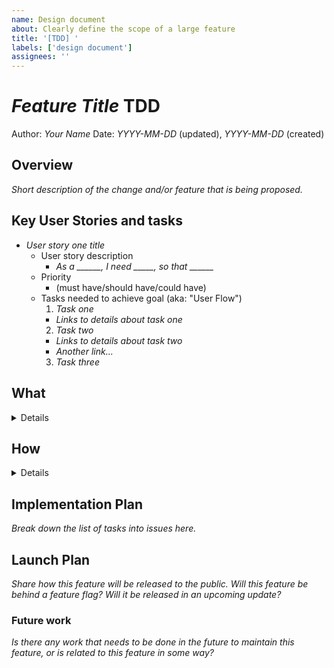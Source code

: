 ```yaml
---
name: Design document
about: Clearly define the scope of a large feature
title: '[TDD] '
labels: ['design document']
assignees: ''
---
```


# _Feature Title_ TDD

Author: _Your Name_
Date: _YYYY-MM-DD_ (updated), _YYYY-MM-DD_ (created)

## Overview

_Short description of the change and/or feature that is being proposed._

## Key User Stories and tasks

- _User story one title_
  - User story description
    - *As a ______, I need _____, so that ______* 
  - Priority
    - (must have/should have/could have)
  - Tasks needed to achieve goal (aka: "User Flow")
    1. _Task one_
      - _Links to details about task one_
    2. _Task two_
      - _Links to details about task two_
      - _Another link..._
    3. _Task three_

## What

<details>

### Background

_Describe any historical context that would be needed to understand the document, including legacy considerations._

### Terminology

If the document uses any special words or terms, list them here.

### Non-Goals

- _Non-goal one_
- _Non-goal two_
- _Non-goal three_

### Technical requirements

#### New Entrypoints

_"Entrypoints" could be web server endpoints, commands in a CLI application, or something smiliar._

- _Entrypoint name_
  - _Request type_
    - (GET/POST/...)
  - Why is this new entrypoint needed?
    - _Reason for why this entrypoint is necessary_ 
  - Description of input/output contract
    - _If request X is sent in with Y, then Z should be returned_
    - _If command X is executed with Y flag, then Z should be returned_

#### Additions/Changes to Existing Entrypoints

- _Entrypoint name_
  - _Request type_
    - (GET/POST/...)
  - Why is this change required?
    - _Reason for why this entrypoint is necessary_ 
  - Description of input/output contract
    - _If request X is sent in with Y, then Z should be returned_
    - _If command X is executed with Y flag, then Z should be returned_

#### Storage Model Additions/Changes

_These are changes to ways that data is stored in the application._

- _Model name_
  - Additions and/or changes
    - _Change one_
    - _Change two_
    - _Change three_
  - How will existing data be handled?
    - _This is how existing data will be handled_

#### UI Screens/Components

- _UI component title_
  - _A description of the UI component_
  - Mockups: _Place mockups of UI component here_

#### Data Handling and Privacy

- _Type of data_
  - _A description of the data_
  - Why do we need to store this data?
    - _A reason why_
  - Anonymized?
    - _Yes/No_
  - Can the user opt out?
    - _Yes/No_
  - Wipeout (user delete) policy
    - _What should happen to the data when the user deletes their account_
  - Takeout (data export) policy
    - _What should happen when the user exports the data._

#### Connection to Existing Work

_Is there prior work that can be drawn on for this feature? If so, link it here._

#### Other Requirements

_Add any other technical considerations that have not been mentioned yet._

### Testing Plan

- Test Description: _What should the test demonstrate?_
  - Initial setup steps
    1. _Do a thing_
    2. _Do another thing_
  - Test steps
    1. _Click this thing_
      - [ ] _The expected behavior should be this_
    2. _Type this thing_
      - [ ] _The expected behavior should be that_

### Remaining Open Questions

_Add any questions that you do not konw the answer to at this moment. If there are no more questions, you can leave this section blank._

- _Question 1_
- _Question 2_ 

> **STOP.
> Review the [WHAT section](#what) again. If the proposal looks good, then move on.**

<details>
<summary>Review considerations</summary>

- Should we tackle this problem at this time? (yes/no)
- Do the requirements in this TDD match those in the [user stories](#key-user-stories-and-tasks)? (yes/no)
- Can the project be done using only existing patterns in the codebase? (yes/no)
  - Are there any approaches/insights that might be useful for designing the solution? 
- Are all assertions properly justified (with links to sources/proof, if appropriate)? (yes/no)
- Does the testing plan validate all required user stories in the product spec? (yes/no)
</details>

</details>

## How

<details>

### Existing Status Quo

_If a similar task was performed previously, then link it here._

### Solution Overview

_Add a sketch of a sequence or dependency diagram here. Give a high level view of the possible solution._

#### Third party libraries

- [_libraryname:version_](link)
  - Why is it needed?
    - _It's needed to do XYZ_
  - License
    - _MIT, Apache 2.0, etc._

#### Third party services

_Things like external APIs (Google Maps, OpenAI, etc.) are stated here._

- [_Service name_](link)
  - Why is it needed?
    - _Reason_
  - What is the plan if the dependency fails?
    - _Mitigation strategy_

### Architectual Decisions

#### Decision 1: *Decision name*

The following options have been considered.

- _Option one_
- _Option two_
- _..._

Among these, _this one_ may be the best option, because:
- _Reason one_
- _Reason two_
- _..._

The options are compared in detail in the table below

|    |  Option one | Option two |
| --- | --- | --- |
| _Consideration one_ | _Option one impact_ | _Option two impact_ |
| _Consideration two_ | _Option one impact_ | _Option two impact_ |
| ... | | |

#### Decision 2: *Decision name*

_Repeat as many decision sections as needed._

### Risks and mitigations

- _Describe the potential risk here_
  - Mitigation: _This is the mitigation for the above risk_

> **STOP. 
> Review from the top of the [HOW section](#how).**

<details>
<summary>Review considerations</summary>

- Is the proposed solution understandable to others? (yes/no)
- Is the architectural decision analysis solid, and are the conclusions well-reasoned and supported by the data? (yes/no)
  - Are there other key architectural decisions that should be considered (but haven’t been)? (yes/no)
- Will the proposed approach scale? (yes/no)
- Are there any potential red flags or risks (particularly around security and compatibility) in the proposed solution that need further investigation? (yes/no)
- Are the architectural patterns being implemented consistent with the rest of the affected codebase? (yes/no)
  - If new patterns are being introduced, do they set the right precedents and are they well-designed? (yes/no)
</details>

### Implementation approach

_Describe the changes that you intend to make to the codebase. **You are not required to write code at this point.** Pseudocode is encouraged._

_Also, describe explicit contracts that should be followed in the implementation, including function definitions and comments that describe what they should be doing._

#### Storage Model

_Describe how the data is stored. Some questions below to consider:_

_How their IDs are generated?_
_What are their fields (including descriptions)?_
_Any constraints on validation?_
_Is the data a source of truth, or is it derived from something else?_
_How can the user export this data? (Takeout policy)_
_How is the data removed if a user no longer wants to use the app? (Wipeout policy)_
_How will you query this data? Will you require pagination?_
_What are the method signatures that will be needed? Include doc comments, but you don't need to include code._

#### Storage Model Migrations 

_Describe any required migrations for your data storage. Be especially cognizant if you require backfilling any rows with existing data!_

#### Domain Objects

_Describe any new objects related to your business logic that will be created. Give its name, fields (descriptions and types), and methods that will be supported. Include doc comments, but no need to include code._

#### User flow

_For each [user story and task](#key-user-stories-and-tasks), create a flow diagram for any interaction with entrypoints into the application. Consider the following:_

- _if making a web application/feature, consider the series of request/response operations (endpoint, handlers, pseudocode describing what happens on the server, etc.)_
- _domain controllers_
- _utiliy functions_
- _core business logic_

#### UI Changes

_For each [user story and task](#key-user-stories-and-tasks), create a series of screens that the user will see when using the application. Take extra consideration to ensure that the following are considered:_

- _screen constraints (height, width, landscape, vertical orientation)_
- _light and dark themes_
- _high pixel density devices_
- _left-to-right and right-to-left languages_
- _accessibility concerns_
- _how data is bound or transformed to show these UI components_

#### Documentation Changes

_List changes to documentation for the feature to be clearly described. Be sure to include changes to READMEs, help messages, wiki pages, and so on._ 

### Metrics plan

_What metrics will be recorded? How do they supplement the test cases, or verify that the behavior is as expected?_

</details>

## Implementation Plan

_Break down the list of tasks into issues here._

## Launch Plan

_Share how this feature will be released to the public. Will this feature be behind a feature flag? Will it be released in an upcoming update?_

### Future work

_Is there any work that needs to be done in the future to maintain this feature, or is related to this feature in some way?_

